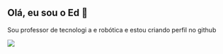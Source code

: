 ## Olá, eu sou o Ed 🎵

Sou professor de tecnologi a e robótica e estou criando perfil no github

![](https://media.tenor.com/UmJ00-9tZEMAAAAi/foot-long-spongebob.gif)
